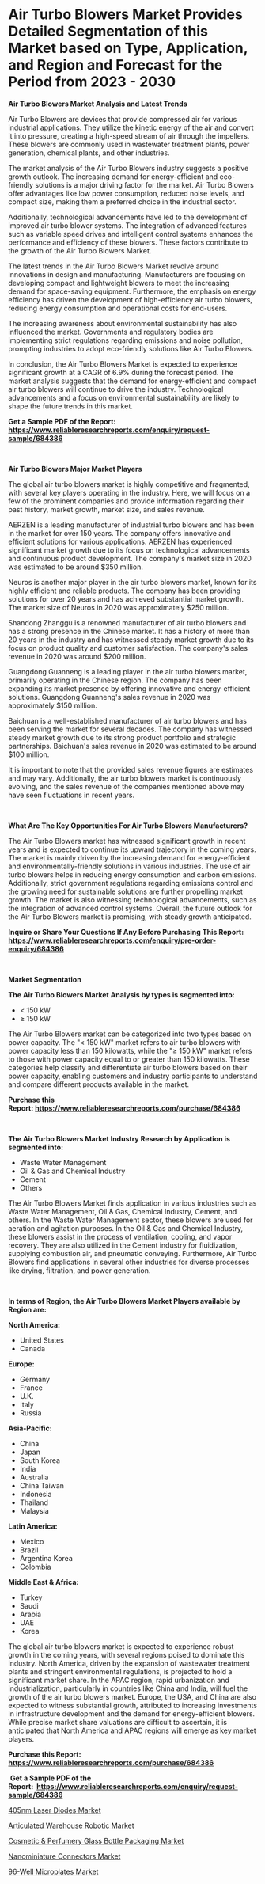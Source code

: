 <p><h1>Air Turbo Blowers Market Provides Detailed Segmentation of this Market based on Type, Application, and Region and Forecast for the Period from 2023 - 2030</h1></p><p><strong>Air Turbo Blowers Market Analysis and Latest Trends</strong></p>
<p><p>Air Turbo Blowers are devices that provide compressed air for various industrial applications. They utilize the kinetic energy of the air and convert it into pressure, creating a high-speed stream of air through the impellers. These blowers are commonly used in wastewater treatment plants, power generation, chemical plants, and other industries.</p><p>The market analysis of the Air Turbo Blowers industry suggests a positive growth outlook. The increasing demand for energy-efficient and eco-friendly solutions is a major driving factor for the market. Air Turbo Blowers offer advantages like low power consumption, reduced noise levels, and compact size, making them a preferred choice in the industrial sector.</p><p>Additionally, technological advancements have led to the development of improved air turbo blower systems. The integration of advanced features such as variable speed drives and intelligent control systems enhances the performance and efficiency of these blowers. These factors contribute to the growth of the Air Turbo Blowers Market.</p><p>The latest trends in the Air Turbo Blowers Market revolve around innovations in design and manufacturing. Manufacturers are focusing on developing compact and lightweight blowers to meet the increasing demand for space-saving equipment. Furthermore, the emphasis on energy efficiency has driven the development of high-efficiency air turbo blowers, reducing energy consumption and operational costs for end-users.</p><p>The increasing awareness about environmental sustainability has also influenced the market. Governments and regulatory bodies are implementing strict regulations regarding emissions and noise pollution, prompting industries to adopt eco-friendly solutions like Air Turbo Blowers.</p><p>In conclusion, the Air Turbo Blowers Market is expected to experience significant growth at a CAGR of 6.9% during the forecast period. The market analysis suggests that the demand for energy-efficient and compact air turbo blowers will continue to drive the industry. Technological advancements and a focus on environmental sustainability are likely to shape the future trends in this market.</p></p>
<p><strong>Get a Sample PDF of the Report:&nbsp; <a href="https://www.reliableresearchreports.com/enquiry/request-sample/684386">https://www.reliableresearchreports.com/enquiry/request-sample/684386</a></strong></p>
<p>&nbsp;</p>
<p><strong>Air Turbo Blowers Major Market Players</strong></p>
<p><p>The global air turbo blowers market is highly competitive and fragmented, with several key players operating in the industry. Here, we will focus on a few of the prominent companies and provide information regarding their past history, market growth, market size, and sales revenue.</p><p>AERZEN is a leading manufacturer of industrial turbo blowers and has been in the market for over 150 years. The company offers innovative and efficient solutions for various applications. AERZEN has experienced significant market growth due to its focus on technological advancements and continuous product development. The company's market size in 2020 was estimated to be around $350 million.</p><p>Neuros is another major player in the air turbo blowers market, known for its highly efficient and reliable products. The company has been providing solutions for over 20 years and has achieved substantial market growth. The market size of Neuros in 2020 was approximately $250 million.</p><p>Shandong Zhanggu is a renowned manufacturer of air turbo blowers and has a strong presence in the Chinese market. It has a history of more than 20 years in the industry and has witnessed steady market growth due to its focus on product quality and customer satisfaction. The company's sales revenue in 2020 was around $200 million.</p><p>Guangdong Guanneng is a leading player in the air turbo blowers market, primarily operating in the Chinese region. The company has been expanding its market presence by offering innovative and energy-efficient solutions. Guangdong Guanneng's sales revenue in 2020 was approximately $150 million.</p><p>Baichuan is a well-established manufacturer of air turbo blowers and has been serving the market for several decades. The company has witnessed steady market growth due to its strong product portfolio and strategic partnerships. Baichuan's sales revenue in 2020 was estimated to be around $100 million.</p><p>It is important to note that the provided sales revenue figures are estimates and may vary. Additionally, the air turbo blowers market is continuously evolving, and the sales revenue of the companies mentioned above may have seen fluctuations in recent years.</p></p>
<p>&nbsp;</p>
<p><strong>What Are The Key Opportunities For Air Turbo Blowers Manufacturers?</strong></p>
<p><p>The Air Turbo Blowers market has witnessed significant growth in recent years and is expected to continue its upward trajectory in the coming years. The market is mainly driven by the increasing demand for energy-efficient and environmentally-friendly solutions in various industries. The use of air turbo blowers helps in reducing energy consumption and carbon emissions. Additionally, strict government regulations regarding emissions control and the growing need for sustainable solutions are further propelling market growth. The market is also witnessing technological advancements, such as the integration of advanced control systems. Overall, the future outlook for the Air Turbo Blowers market is promising, with steady growth anticipated.</p></p>
<p><strong>Inquire or Share Your Questions If Any Before Purchasing This Report: <a href="https://www.reliableresearchreports.com/enquiry/pre-order-enquiry/684386">https://www.reliableresearchreports.com/enquiry/pre-order-enquiry/684386</a></strong></p>
<p>&nbsp;</p>
<p><strong>Market Segmentation</strong></p>
<p><strong>The Air Turbo Blowers Market Analysis by types is segmented into:</strong></p>
<p><ul><li>< 150 kW</li><li>≥ 150 kW</li></ul></p>
<p><p>The Air Turbo Blowers market can be categorized into two types based on power capacity. The "< 150 kW" market refers to air turbo blowers with power capacity less than 150 kilowatts, while the "≥ 150 kW" market refers to those with power capacity equal to or greater than 150 kilowatts. These categories help classify and differentiate air turbo blowers based on their power capacity, enabling customers and industry participants to understand and compare different products available in the market.</p></p>
<p><strong>Purchase this Report:&nbsp;<a href="https://www.reliableresearchreports.com/purchase/684386">https://www.reliableresearchreports.com/purchase/684386</a></strong></p>
<p>&nbsp;</p>
<p><strong>The Air Turbo Blowers Market Industry Research by Application is segmented into:</strong></p>
<p><ul><li>Waste Water Management</li><li>Oil & Gas and Chemical Industry</li><li>Cement</li><li>Others</li></ul></p>
<p><p>The Air Turbo Blowers Market finds application in various industries such as Waste Water Management, Oil & Gas, Chemical Industry, Cement, and others. In the Waste Water Management sector, these blowers are used for aeration and agitation purposes. In the Oil & Gas and Chemical Industry, these blowers assist in the process of ventilation, cooling, and vapor recovery. They are also utilized in the Cement industry for fluidization, supplying combustion air, and pneumatic conveying. Furthermore, Air Turbo Blowers find applications in several other industries for diverse processes like drying, filtration, and power generation.</p></p>
<p>&nbsp;</p>
<p><strong>In terms of Region, the Air Turbo Blowers Market Players available by Region are:</strong></p>
<p>
    <p> <strong> North America: </strong>
        <ul>
            <li>United States</li>
            <li>Canada</li>
        </ul>
        </p> 
    <p> <strong> Europe: </strong>
        <ul>
            <li>Germany</li>
            <li>France</li>
            <li>U.K.</li>
            <li>Italy</li>
            <li>Russia</li>
        </ul>
        </p> 
    <p> <strong> Asia-Pacific: </strong>
        <ul>
            <li>China</li>
            <li>Japan</li>
            <li>South Korea</li>
            <li>India</li>
            <li>Australia</li>
            <li>China Taiwan</li>
            <li>Indonesia</li>
            <li>Thailand</li>
            <li>Malaysia</li>
        </ul>
        </p> 
    <p> <strong> Latin America: </strong>
        <ul>
            <li>Mexico</li>
            <li>Brazil</li>
            <li>Argentina Korea</li>
            <li>Colombia</li>
        </ul>
        </p> 
    <p> <strong> Middle East & Africa: </strong>
        <ul>
            <li>Turkey</li>
            <li>Saudi</li>
            <li>Arabia</li>
            <li>UAE</li>
            <li>Korea</li>
        </ul>
    </p>
    </p>
<p><p>The global air turbo blowers market is expected to experience robust growth in the coming years, with several regions poised to dominate this industry. North America, driven by the expansion of wastewater treatment plants and stringent environmental regulations, is projected to hold a significant market share. In the APAC region, rapid urbanization and industrialization, particularly in countries like China and India, will fuel the growth of the air turbo blowers market. Europe, the USA, and China are also expected to witness substantial growth, attributed to increasing investments in infrastructure development and the demand for energy-efficient blowers. While precise market share valuations are difficult to ascertain, it is anticipated that North America and APAC regions will emerge as key market players.</p></p>
<p><strong>Purchase this Report: <a href="https://www.reliableresearchreports.com/purchase/684386">https://www.reliableresearchreports.com/purchase/684386</a></strong></p>
<p>&nbsp;<strong>Get a Sample PDF of the Report:&nbsp;&nbsp;<a href="https://www.reliableresearchreports.com/enquiry/request-sample/684386">https://www.reliableresearchreports.com/enquiry/request-sample/684386</a></strong></p>
<p><strong></strong></p>
<p><p><a href="https://www.linkedin.com/pulse/405nm-laser-diodes-market-size-share-amp-trends-analysis-report-kz76e/">405nm Laser Diodes Market</a></p><p><a href="https://github.com/AKSHATREPORTPRIME/Market-Research-Report-List-1/blob/main/articulated-warehouse-robotic-market.md">Articulated Warehouse Robotic Market</a></p><p><a href="https://medium.com/@sainreportprime/cosmetic-perfumery-glass-bottle-packaging-market-focuses-on-market-share-size-and-projected-a755a5625c24">Cosmetic & Perfumery Glass Bottle Packaging Market</a></p><p><a href="https://www.linkedin.com/pulse/nanominiature-connectors-market-research-report-unlocks-analysis-bk7te/">Nanominiature Connectors Market</a></p><p><a href="https://medium.com/@chiragreportprime/96-well-microplates-market-share-evolution-and-market-growth-trends-2023-2030-3a014d9dcb94">96-Well Microplates Market</a></p></p>